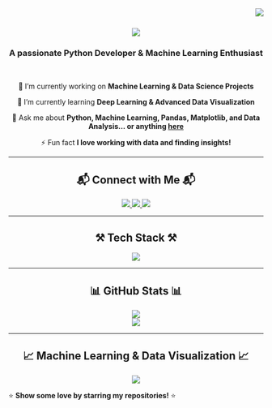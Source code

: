 <!--
**akashverm92/akshverma92** is a ✨ special ✨ repository because its `README.md` appears on your GitHub profile.
-->
<img align="right" src="https://visitor-badge.laobi.icu/badge?page_id=Ayushverma23.Ayushverma23" />

<h1 align="center">     
    <img src="https://readme-typing-svg.herokuapp.com/?font=Righteous&size=35&center=true&vCenter=true&width=500&height=70&duration=4000&color=FF66FF&lines=Hello+There!+👋;+I'm+Ayush+Verma!;+Python+Developer!;+Machine+Learning+Enthusiast!;" /> 
</h1>

<h3 align="center">A passionate Python Developer & Machine Learning Enthusiast</h3>

<br/>

<div align="center">
 
 🔭 I’m currently working on **Machine Learning & Data Science Projects**  
 
 🌱 I’m currently learning **Deep Learning & Advanced Data Visualization**  

 💬 Ask me about **Python, Machine Learning, Pandas, Matplotlib, and Data Analysis... or anything [here](https://github.com/Ayushverma23/Ayushverma23/issues)**  

 ⚡ Fun fact **I love working with data and finding insights!**  

</div>

---

<h2 align="center">📬 Connect with Me 📬</h2>

<div align="center"> 
  <a href="mailto:ayushverma.ara19@gmail.com">
    <img src="https://img.shields.io/badge/Gmail-333333?style=for-the-badge&logo=gmail&logoColor=red" />
  </a>
  <a href="https://linkedin.com/in/ayushverma23" target="_blank">
    <img src="https://img.shields.io/badge/LinkedIn-0077B5?style=for-the-badge&logo=linkedin&logoColor=white" />
  </a>
  <a href="https://ayushverma23.github.io" target="_blank">
     <img src="https://img.shields.io/badge/Portfolio-FF5722?style=for-the-badge&logo=todoist&logoColor=white" />
  </a>
</div>

---

<h2 align="center">⚒️ Tech Stack ⚒️</h2>

<div align="center">
    <img src="https://skillicons.dev/icons?i=python,tensorflow,pandas,numpy,matplotlib,seaborn,scikit-learn,git,github,vscode" />
</div>

---

<h2 align="center">📊 GitHub Stats 📊</h2>

<div align="center">
  <img src="https://github-readme-stats.vercel.app/api?username=Ayushverma23&show_icons=true&theme=radical" />
  <br />
  <img src="https://github-readme-streak-stats.herokuapp.com/?user=Ayushverma23&theme=radical" />
</div>

---

<h2 align="center">📈 Machine Learning & Data Visualization 📈</h2>

<div align="center">
  <img src="https://github-readme-activity-graph.cyclic.app/graph?username=Ayushverma23&theme=react-dark" />
</div>



⭐ **Show some love by starring my repositories!** ⭐
